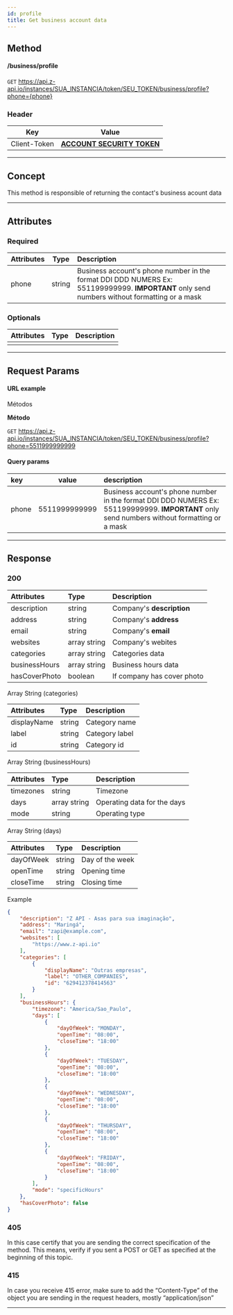 ```yaml
---
id: profile
title: Get business account data
---
```


## Method

#### /business/profile

`GET` https://api.z-api.io/instances/SUA_INSTANCIA/token/SEU_TOKEN/business/profile?phone={phone}

### Header

|      Key       |            Value            |
| :------------: |     :-----------------:     |
|  Client-Token  | **[ACCOUNT SECURITY TOKEN](../security/client-token)** |
---

## Concept

This method is responsible of returning the contact's business acount data

---

## Attributes

### Required

| Attributes | Type | Description |
| :-- | :-: | :-- |
| phone | string | Business account's phone number in the format DDI DDD NUMERS Ex: 551199999999. **IMPORTANT**  only send numbers without formatting or a mask  |

### Optionals

| Attributes | Type | Description |
| :-------- | :--: | :-------- |
|           |      |           |

---

## Request Params

#### URL example

Métodos

**Método**

`GET` https://api.z-api.io/instances/SUA_INSTANCIA/token/SEU_TOKEN/business/profile?phone=5511999999999

#### Query params

| key         |    value     | description |
| :---------- | :----------: | :---------- |
| phone       |     5511999999999       | Business account's phone number in the format DDI DDD NUMERS Ex: 551199999999. **IMPORTANT**  only send numbers without formatting or a mask |

---

## Response

### 200

| Attributes | Type | Description |
| :--------------- | :----------- | :-------------------------------------- |
| description      | string       | Company's **description**               |
| address          | string       | Company's **address**                   |
| email            | string       | Company's **email**                     |
| websites         | array string | Company's webites                       |
| categories       | array string | Categories data                         |
| businessHours    | array string | Business hours data                     |
| hasCoverPhoto    | boolean      | If company has cover photo              |

Array String (categories)

| Attributes         | Type   | Description                                 |
| :----------------- | :----- | :------------------------------------------ |
| displayName        | string | Category name                               |
| label              | string | Category label                              |
| id                 | string | Category id                                 |

Array String (businessHours)

| Attributes       | Type         | Description                             |
| :--------------- | :-----       | :-------------------------------------- |
| timezones        | string       | Timezone                                |
| days             | array string | Operating data for the days             |
| mode             | string       | Operating type                          |

Array String (days)

| Attributes       | Type   | Description                                   |
| :--------------- | :----- | :-------------------------------------------- |
| dayOfWeek        | string | Day of the week                               |
| openTime         | string | Opening time                                  |
| closeTime        | string | Closing time                                  |

Example

```json
{
    "description": "Z API - Asas para sua imaginação",
    "address": "Maringá",
    "email": "zapi@example.com",
    "websites": [
        "https://www.z-api.io"
    ],
    "categories": [
        {
            "displayName": "Outras empresas",
            "label": "OTHER_COMPANIES",
            "id": "629412378414563"
        }
    ],
    "businessHours": {
        "timezone": "America/Sao_Paulo",
        "days": [
            {
                "dayOfWeek": "MONDAY",
                "openTime": "08:00",
                "closeTime": "18:00"
            },
            {
                "dayOfWeek": "TUESDAY",
                "openTime": "08:00",
                "closeTime": "18:00"
            },
            {
                "dayOfWeek": "WEDNESDAY",
                "openTime": "08:00",
                "closeTime": "18:00"
            },
            {
                "dayOfWeek": "THURSDAY",
                "openTime": "08:00",
                "closeTime": "18:00"
            },
            {
                "dayOfWeek": "FRIDAY",
                "openTime": "08:00",
                "closeTime": "18:00"
            }
        ],
        "mode": "specificHours"
    },
    "hasCoverPhoto": false
}
```

### 405

In this case certify that you are sending the correct specification of the method. This means, verify if you sent a POST or GET as specified at the beginning of this topic.
### 415

In case you receive 415 error, make sure to add the “Content-Type” of the object you are sending in the request headers, mostly “application/json”

---